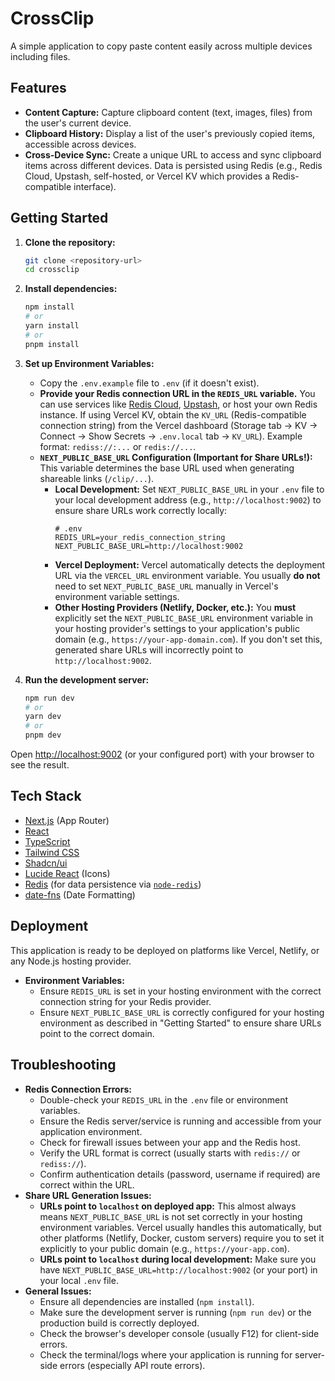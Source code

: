 
# CrossClip

A simple application to copy paste content easily across multiple devices including files.

## Features

*   **Content Capture:** Capture clipboard content (text, images, files) from the user's current device.
*   **Clipboard History:** Display a list of the user's previously copied items, accessible across devices.
*   **Cross-Device Sync:** Create a unique URL to access and sync clipboard items across different devices. Data is persisted using Redis (e.g., Redis Cloud, Upstash, self-hosted, or Vercel KV which provides a Redis-compatible interface).

## Getting Started

1.  **Clone the repository:**
    ```bash
    git clone <repository-url>
    cd crossclip
    ```

2.  **Install dependencies:**
    ```bash
    npm install
    # or
    yarn install
    # or
    pnpm install
    ```

3.  **Set up Environment Variables:**
    *   Copy the `.env.example` file to `.env` (if it doesn't exist).
    *   **Provide your Redis connection URL in the `REDIS_URL` variable.** You can use services like [Redis Cloud](https://redis.com/redis-enterprise-cloud/overview/), [Upstash](https://upstash.com/), or host your own Redis instance. If using Vercel KV, obtain the `KV_URL` (Redis-compatible connection string) from the Vercel dashboard (Storage tab -> KV -> Connect -> Show Secrets -> `.env.local` tab -> `KV_URL`). Example format: `rediss://:...` or `redis://...`.
    *   **`NEXT_PUBLIC_BASE_URL` Configuration (Important for Share URLs!):** This variable determines the base URL used when generating shareable links (`/clip/...`).
        *   **Local Development:** Set `NEXT_PUBLIC_BASE_URL` in your `.env` file to your local development address (e.g., `http://localhost:9002`) to ensure share URLs work correctly locally:
            ```dotenv
            # .env
            REDIS_URL=your_redis_connection_string
            NEXT_PUBLIC_BASE_URL=http://localhost:9002
            ```
        *   **Vercel Deployment:** Vercel automatically detects the deployment URL via the `VERCEL_URL` environment variable. You usually **do not** need to set `NEXT_PUBLIC_BASE_URL` manually in Vercel's environment variable settings.
        *   **Other Hosting Providers (Netlify, Docker, etc.):** You **must** explicitly set the `NEXT_PUBLIC_BASE_URL` environment variable in your hosting provider's settings to your application's public domain (e.g., `https://your-app-domain.com`). If you don't set this, generated share URLs will incorrectly point to `http://localhost:9002`.

4.  **Run the development server:**
    ```bash
    npm run dev
    # or
    yarn dev
    # or
    pnpm dev
    ```

Open [http://localhost:9002](http://localhost:9002) (or your configured port) with your browser to see the result.

## Tech Stack

*   [Next.js](https://nextjs.org/) (App Router)
*   [React](https://reactjs.org/)
*   [TypeScript](https://www.typescriptlang.org/)
*   [Tailwind CSS](https://tailwindcss.com/)
*   [Shadcn/ui](https://ui.shadcn.com/)
*   [Lucide React](https://lucide.dev/) (Icons)
*   [Redis](https://redis.io/) (for data persistence via [`node-redis`](https://github.com/redis/node-redis))
*   [date-fns](https://date-fns.org/) (Date Formatting)

## Deployment

This application is ready to be deployed on platforms like Vercel, Netlify, or any Node.js hosting provider.

*   **Environment Variables:**
    *   Ensure `REDIS_URL` is set in your hosting environment with the correct connection string for your Redis provider.
    *   Ensure `NEXT_PUBLIC_BASE_URL` is correctly configured for your hosting environment as described in "Getting Started" to ensure share URLs point to the correct domain.

## Troubleshooting

*   **Redis Connection Errors:**
    *   Double-check your `REDIS_URL` in the `.env` file or environment variables.
    *   Ensure the Redis server/service is running and accessible from your application environment.
    *   Check for firewall issues between your app and the Redis host.
    *   Verify the URL format is correct (usually starts with `redis://` or `rediss://`).
    *   Confirm authentication details (password, username if required) are correct within the URL.
*   **Share URL Generation Issues:**
    *   **URLs point to `localhost` on deployed app:** This almost always means `NEXT_PUBLIC_BASE_URL` is not set correctly in your hosting environment variables. Vercel usually handles this automatically, but other platforms (Netlify, Docker, custom servers) require you to set it explicitly to your public domain (e.g., `https://your-app.com`).
    *   **URLs point to `localhost` during local development:** Make sure you have `NEXT_PUBLIC_BASE_URL=http://localhost:9002` (or your port) in your local `.env` file.
*   **General Issues:**
    *   Ensure all dependencies are installed (`npm install`).
    *   Make sure the development server is running (`npm run dev`) or the production build is correctly deployed.
    *   Check the browser's developer console (usually F12) for client-side errors.
    *   Check the terminal/logs where your application is running for server-side errors (especially API route errors).
```